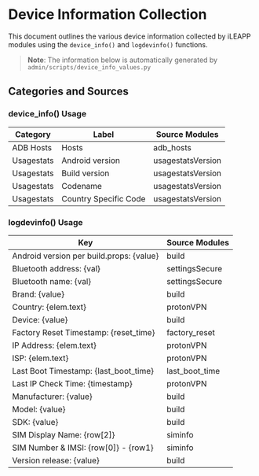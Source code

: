 # Device Information Collection

This document outlines the various device information collected by iLEAPP modules using the `device_info()` and `logdevinfo()` functions.

> **Note**: The information below is automatically generated by `admin/scripts/device_info_values.py`

## Categories and Sources

### device_info() Usage
<!-- DEVICE_INFO_START -->
| Category | Label | Source Modules |
|-----------|-------|----------------|
| ADB Hosts | Hosts | adb_hosts |
| Usagestats | Android version | usagestatsVersion |
| Usagestats | Build version | usagestatsVersion |
| Usagestats | Codename | usagestatsVersion |
| Usagestats | Country Specific Code | usagestatsVersion |
<!-- DEVICE_INFO_END -->

### logdevinfo() Usage
<!-- LOGDEVINFO_START -->
| Key | Source Modules |
|-----|----------------|
| Android version per build.props: {value} | build |
| Bluetooth address: {val} | settingsSecure |
| Bluetooth name: {val} | settingsSecure |
| Brand: {value} | build |
| Country: {elem.text} | protonVPN |
| Device: {value} | build |
| Factory Reset Timestamp: {reset_time} | factory_reset |
| IP Address: {elem.text} | protonVPN |
| ISP: {elem.text} | protonVPN |
| Last Boot Timestamp: {last_boot_time} | last_boot_time |
| Last IP Check Time: {timestamp} | protonVPN |
| Manufacturer: {value} | build |
| Model: {value} | build |
| SDK: {value} | build |
| SIM Display Name: {row[2]} | siminfo |
| SIM Number & IMSI: {row[0]} - {row1} | siminfo |
| Version release: {value} | build |
<!-- LOGDEVINFO_END -->

